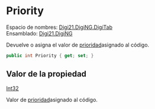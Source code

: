 # Priority

Espacio de nombres: [Digi21.DigiNG.DigiTab](/digi3d-net/programacion/.net/referencia/digi21.diging/digi21.diging.digitab/)  
Ensamblado: [Digi21.DigiNG](/digi3d-net/programacion/.net/referencia/digi21.diging.plugin/digi21.diging/)

Devuelve o asigna el valor de [prioridad](../../../../../../../referencia/editor-de-tablas-de-codigos/pestanas/codigos/propiedades-del-codigo.md#prioridad)asignado al código.

```csharp
public int Priority { get; set; }
```

## Valor de la propiedad

[Int32](https://docs.microsoft.com/en-us/dotnet/api/system.int32?view=net-5.0)

Valor de [prioridad](../../../../../../../referencia/editor-de-tablas-de-codigos/pestanas/codigos/propiedades-del-codigo.md#prioridad)asignado al código.





